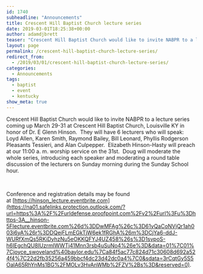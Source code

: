 ```yaml
---
id: 1740
subheadline: "Announcements"
title: Crescent Hill Baptist Church lecture series
date: 2019-03-01T18:25:38+00:00
author: adamdjbrett
teaser: "Crescent Hill Baptist Church would like to invite NABPR to a lecture series coming up March 29-31 at Crescent Hill Baptist Church, Louisville KY in honor of Dr. E Glenn Hinson."
layout: page
permalink: /crescent-hill-baptist-church-lecture-series/
redirect_from:
  - /2019/03/01/crescent-hill-baptist-church-lecture-series/
categories:
  - Announcements
tags:
  - baptist
  - event
  - kentucky
show_meta: true
---
```

Crescent Hill Baptist Church would like to invite NABPR to a lecture series coming up March 29-31 at Crescent Hill Baptist Church, Louisville KY in honor of Dr. E Glenn Hinson.  They will have 6 lecturers who will speak: Loyd Allen, Karen Smith, Raymond Bailey, Bill Leonard, Phyllis Rodgerson Pleasants Tessieri, and Alan Culpepper.  Elizabeth Hinson-Hasty will preach at our 11:00 a. m. worship service on the 31st.  Doug will moderate the whole series, introducing each speaker and moderating a round table discussion of the lecturers on Sunday morning during the Sunday School hour.

&nbsp;

Conference and registration details may be found at [https://hinson_lecture.eventbrite.com](https://na01.safelinks.protection.outlook.com/?url=https%3A%2F%2Furldefense.proofpoint.com%2Fv2%2Furl%3Fu%3Dhttps-3A__hinson-5Flecture.eventbrite.com%26d%3DDwMFAg%26c%3D61yQaCoNVjQr1ah003i6yA%26r%3DDQejFLmEGkTjW6ek1fRGhA%26m%3DCjYa6-ddJ-WURfXmQs5RKiDyhzNu5eOKKQFYJ4UZ458%26s%3D1svpoS-h6IEgchQU8IUzrmIWWTj41Mnn3rsb4uSuNo4%26e%3D&data=01%7C01%7Cjoyce_swoveland%40baylor.edu%7Ca84f5ac77c824d71c30608d692a524f4%7C22d2fb35256a459bbcf4dc23d42dc0a4%7C0&sdata=3rCqtGy5S5OalA65RhYnMs1BG%2FMOLv3HvAnWMb%2FZV%2Bs%3D&reserved=0).
